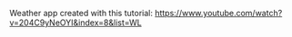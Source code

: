 Weather app created with this tutorial: https://www.youtube.com/watch?v=204C9yNeOYI&index=8&list=WL
